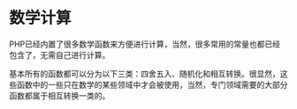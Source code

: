 # 数学计算

PHP已经内置了很多数学函数来方便进行计算，当然，很多常用的常量也都已经包含了，无需自己进行计算。

基本所有的函数都可以分为以下三类：四舍五入、随机化和相互转换。很显然，这些函数中的一些只在数学的某些领域中才会被使用，当然，专门领域需要的大部分函数都属于相互转换一类的。
